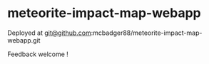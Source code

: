 # meteorite-impact-map-webapp
Deployed at <link>git@github.com:mcbadger88/meteorite-impact-map-webapp.git</link>

Feedback welcome !
